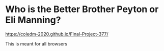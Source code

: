 # Who is the Better Brother Peyton or Eli Manning?
https://coledm-2020.github.io/Final-Project-377/

This is meant for all browsers
